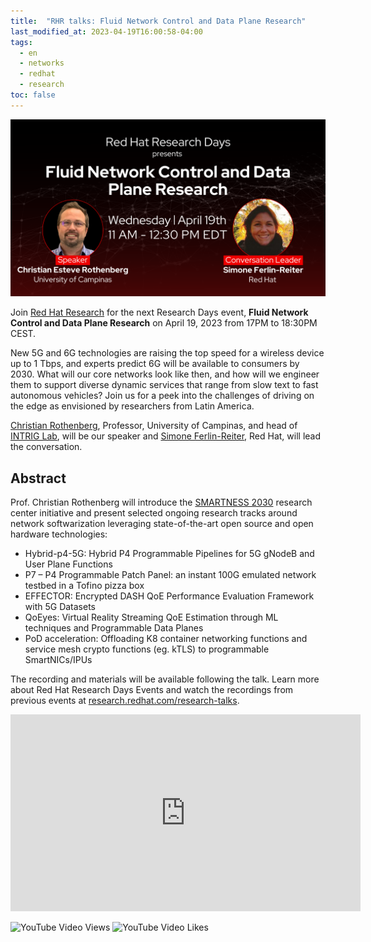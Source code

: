 ```yaml
---
title:  "RHR talks: Fluid Network Control and Data Plane Research"
last_modified_at: 2023-04-19T16:00:58-04:00
tags:
  - en
  - networks
  - redhat
  - research
toc: false
---
```


[![](/assets/images/posts/2023-04-19-physics-rhr-talks.png)](https://research.redhat.com/events/fluid-network-control-and-data-plane-research/)

Join [Red Hat Research](https://research.redhat.com/) for the next Research Days event, **Fluid Network Control and Data Plane Research** on April 19, 2023 from 17PM to 18:30PM CEST.

New 5G and 6G technologies are raising the top speed for a wireless device up to 1 Tbps, and experts predict 6G will be available to consumers by 2030.  What will our core networks look like then, and how will we engineer them to support diverse dynamic services that range from slow text to fast autonomous vehicles? Join us for a peek into the challenges of driving on the edge as envisioned by researchers from Latin America.

[Christian Rothenberg](https://research.redhat.com/blog/project_member/christian-esteve-rothenberg/), Professor, University of Campinas, and head of [INTRIG Lab](https://intrig.dca.fee.unicamp.br/), will be our speaker and [Simone Ferlin-Reiter](https://research.redhat.com/blog/project_member/simone-ferlin-reiter/), Red Hat, will lead the conversation.

## Abstract
Prof. Christian Rothenberg will  introduce the [SMARTNESS 2030](https://smartness2030.tech/) research center initiative and present selected ongoing research tracks around network softwarization leveraging state-of-the-art open source and open hardware technologies:

- Hybrid-p4-5G: Hybrid P4 Programmable Pipelines for 5G gNodeB and User Plane Functions
- P7 – P4 Programmable Patch Panel: an instant 100G emulated network testbed in a Tofino pizza box
- EFFECTOR: Encrypted DASH QoE Performance Evaluation Framework with 5G Datasets
- QoEyes: Virtual Reality Streaming QoE Estimation through ML techniques and Programmable Data Planes
- PoD acceleration: Offloading K8 container networking functions and service mesh crypto functions (eg. kTLS) to programmable SmartNICs/IPUs

The recording and materials will be available following the talk. Learn more about Red Hat Research Days Events and watch the recordings from previous events at [research.redhat.com/research-talks](https://research.redhat.com/research-talks/).

<iframe width="560" height="315" src="https://www.youtube.com/embed/Kd5BiDYD0M4" frameborder="0" allow="accelerometer; autoplay; encrypted-media; gyroscope; picture-in-picture" allowfullscreen></iframe>

![YouTube Video Views](https://img.shields.io/youtube/views/Kd5BiDYD0M4?style=social)
![YouTube Video Likes](https://img.shields.io/youtube/likes/Kd5BiDYD0M4?style=social)